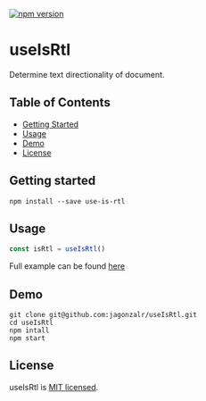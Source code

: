 [![npm version](https://badge.fury.io/js/use-is-rtl.svg)](https://badge.fury.io/js/use-is-rtl)

# useIsRtl

Determine text directionality of document.

## Table of Contents

- [Getting Started](#getting-started)
- [Usage](#usage)
- [Demo](#demo)
- [License](#license)

## Getting started

`npm install --save use-is-rtl`

## Usage

```js
const isRtl = useIsRtl()
```

Full example can be found [here](https://github.com/jagonzalr/useIsRtl/blob/main/demo/App.jsx)

## Demo

```
git clone git@github.com:jagonzalr/useIsRtl.git
cd useIsRtl
npm intall
npm start
```

## License

useIsRtl is [MIT licensed](./LICENSE).
